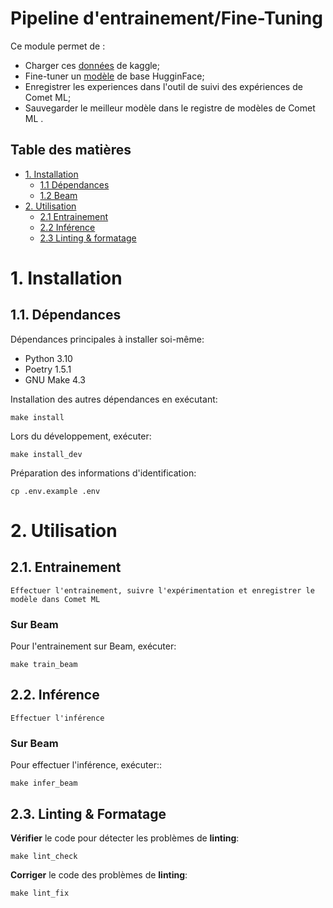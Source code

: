 # Pipeline d'entrainement/Fine-Tuning   

Ce module permet de : 
- Charger ces [données](https://www.kaggle.com/competitions/nlp-getting-started/data) de kaggle;
- Fine-tuner un [modèle](https://huggingface.co/distilbert/distilbert-base-uncased-finetuned-sst-2-english) de base HugginFace;
- Enregistrer les experiences dans l'outil de suivi des expériences de Comet ML;
- Sauvegarder le meilleur modèle dans le registre de modèles de Comet ML .   

## Table des matières  

- [1. Installation](#1-install)
    - [1.1 Dépendances](#1.1-dependancies)
    - [1.2 Beam](#1.2-beam)
- [2. Utilisation](#2-usage)
    - [2.1 Entrainement](#2.1-train)
    - [2.2 Inférence](#2.2-inference)
    - [2.3 Linting & formatage](#2.3-linting--formatting)  

# 1. Installation

## 1.1. Dépendances

Dépendances principales à installer soi-même:
* Python 3.10
* Poetry 1.5.1
* GNU Make 4.3

Installation des autres dépendances en exécutant:
```shell
make install
```

Lors du développement, exécuter:
```shell
make install_dev
```

Préparation des informations d'identification:
```shell
cp .env.example .env
```  

# 2. Utilisation

## 2.1. Entrainement  
`Effectuer l'entrainement, suivre l'expérimentation et enregistrer le modèle dans Comet ML`

### Sur Beam

Pour l'entrainement sur Beam, exécuter:
```shell
make train_beam
```

## 2.2. Inférence
`Effectuer l'inférence`


### Sur Beam

Pour effectuer l'inférence, exécuter::
```shell
make infer_beam
```

## 2.3. Linting & Formatage

**Vérifier** le code pour détecter les problèmes de **linting**:
```shell
make lint_check
```

**Corriger** le code des problèmes de **linting**:
```shell
make lint_fix
```
